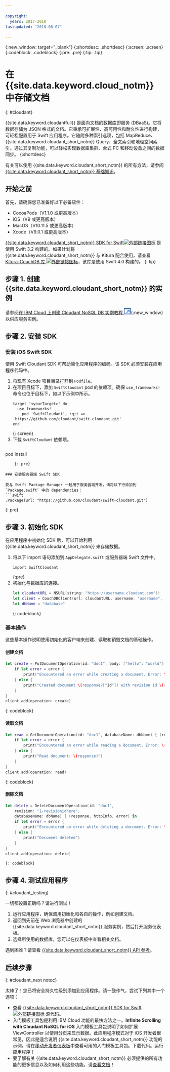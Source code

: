 ```yaml
---

copyright:
  years: 2017-2018
lastupdated: "2018-08-07"

---
```

{:new_window: target="_blank"}
{:shortdesc: .shortdesc}
{:screen: .screen}
{:codeblock: .codeblock}
{:pre: .pre}
{:tip: .tip}

# 在 {{site.data.keyword.cloud_notm}} 中存储文档
{: #cloudant}

{{site.data.keyword.cloudantfull}} 是面向文档的数据库即服务 (DBaaS)。它将数据存储为 JSON 格式的文档。它秉承可扩展性、高可用性和耐久性进行构建，可轻松配置用于 Swift 应用程序。它随附多种索引选项，包括 MapReduce、{{site.data.keyword.cloudant_short_notm}} Query、全文索引和地理空间索引。通过其复制功能，可以轻松实现数据库集群、台式 PC 和移动设备之间的数据同步。
{:shortdesc}

有关可以使用 {{site.data.keyword.cloudant_short_notm}} 的所有方法，请参阅 [{{site.data.keyword.cloudant_short_notm}} 基础知识](/docs/services/Cloudant/basics/index.html#cloudant-nosql-db-basics)。

## 开始之前

首先，请确保您已准备好以下必备软件：
 * CocoaPods（V1.1.0 或更高版本）
 * iOS（V9 或更高版本）
 * MacOS（V10.11.5 或更高版本）
 * Xcode（V9.0.1 或更高版本）

[{{site.data.keyword.cloudant_short_notm}} SDK for Swift![外部链接图标](../../icons/launch-glyph.svg "外部链接图标")](https://github.com/cloudant/swift-cloudant) 是使用 Swift 3.2 构建的。如果计划将 {{site.data.keyword.cloudant_short_notm}} 与 Kitura 配合使用，请查看 [Kitura-CouchDB 库 ![外部链接图标](../../icons/launch-glyph.svg "外部链接图标")](https://github.com/IBM-Swift/Kitura-CouchDB)，该库是使用 Swift 4.0 构建的。
{: tip}

## 步骤 1. 创建 {{site.data.keyword.cloudant_short_notm}} 的实例

请参阅[在 IBM Cloud 上创建 Cloudant NoSQL DB 实例教程 ![外部链接图标](../images/launch-glyph.svg "外部链接图标")](https://console.bluemix.net/docs/services/Cloudant/tutorials/create_service.html#creating-a-cloudant-nosql-db-instance-on-ibm-cloud){:new_window} 以供应服务实例。


## 步骤 2. 安装 SDK

### 安装 iOS Swift SDK

使用 Swift Cloudant SDK 可帮助简化应用程序的编码。该 SDK 必须安装在应用程序代码中。

1. 将现有 Xcode 项目目录打开到 `Podfile`。
2. 在项目目标下，添加 `SwiftCloudant` pod 的依赖项。确保 `use_frameworks!` 命令也位于目标下，如以下示例中所示。
    ```
    target '<yourTarget>' do
      use_frameworks!
        pod 'SwiftCloudant', :git => 'https://github.com/cloudant/swift-cloudant.git'
    end
    ```
    {: screen}
3. 下载 `SwiftCloudant` 依赖项。
    ```
pod install
```
    {: pre}

### 安装服务器端 Swift SDK

要与 Swift Package Manager 一起用于服务器端开发，请将以下行添加到 `Package.swift` 中的 dependencies：
```swift
.Package(url: "https://github.com/cloudant/swift-cloudant.git")
```
{: pre}

## 步骤 3. 初始化 SDK

在应用程序中初始化 SDK 后，可以开始利用 {{site.data.keyword.cloudant_short_notm}} 来存储数据。

1.  将以下 import 语句添加到 `AppDelegate.swift` 或服务器端 Swift 文件中。
    ```
    import SwiftCloudant
    ```
    {:pre}
2. 初始化与数据库的连接。
    ```swift
    let cloudantURL = NSURL(string: "https://username.cloudant.com")!
    let client = CouchDBClient(url: cloudantURL, username: "username", password: "password")
    let dbName = "database"
    ```
    {: codeblock}

### 基本操作
这些基本操作说明使用初始化的客户端来创建、读取和销毁文档的基础操作。

#### 创建文档
```swift
let create = PutDocumentOperation(id: "doc1", body: ["hello": "world"], databaseName: dbName) {(response, httpInfo, error) in
    if let error = error {
        print("Encountered an error while creating a document. Error: \(error)")
    } else {
        print("Created document \(response?["id"]) with revision id \(response?["rev"])")
    }
}
client.add(operation: create)
```
{: codeblock}

#### 读取文档
```swift
let read = GetDocumentOperation(id: "doc1", databaseName: dbName) { (response, httpInfo, error) in
    if let error = error {
        print("Encountered an error while reading a document. Error: \(error)")
    } else {
        print("Read document: \(response)")
    }   
}
client.add(operation: read)
```
{: codeblock}

#### 删除文档
```swift
let delete = DeleteDocumentOperation(id: "doc1",
    revision: "1-revisionidhere",
    databaseName: dbName) { (response, httpInfo, error) in
    if let error = error {
        print("Encountered an error while deleting a document. Error: \(error)")
    } else {
        print("Document deleted")
    }   
}
client.add(operation: delete)
```
    {: codeblock}


## 步骤 4. 测试应用程序
{: #cloudant_testing}

一切都设置正确吗？请进行测试！

1. 运行应用程序，确保调用初始化和各自的操作，例如创建文档。
2. 返回到先前在 Web 浏览器中创建的 {{site.data.keyword.cloudant_short_notm}} 服务实例，然后打开服务仪表板。
3. 选择所使用的数据库，您可以在仪表板中查看相关文档。

遇到困难？请查看 [{{site.data.keyword.cloudant_short_notm}} API 参考](/docs/services/Cloudant/api/index.html#api-reference-overview)。


## 后续步骤
{: #cloudant_next notoc}

太棒了！您已将安全持久性级别添加到应用程序。请一鼓作气，尝试下列其中一个选项：

* 查看 [{{site.data.keyword.cloudant_short_notm}} SDK for Swift ![外部链接图标](../../icons/launch-glyph.svg "外部链接图标")](https://github.com/cloudant/swift-cloudant) 源代码。
* 入门模板工具包是利用 IBM Cloud 功能的最快方法之一。**Infinite Scrolling with Cloudant NoSQL for iOS** 入门模板工具包说明了如何扩展 ViewController 以使用分页来显示数据。此应用程序模式对于 iOS 开发者很常见，因此是适合说明 {{site.data.keyword.cloudant_short_notm}} 功能的示例。请在[移动开发者仪表板](https://console.bluemix.net/developer/mobile/dashboard)中查看可用的入门模板工具包。下载代码。运行应用程序！
* 要了解有关 {{site.data.keyword.cloudant_short_notm}} 必须提供的所有功能的更多信息以及如何利用这些功能，请[查看文档](/docs/services/Cloudant/index.html)！
